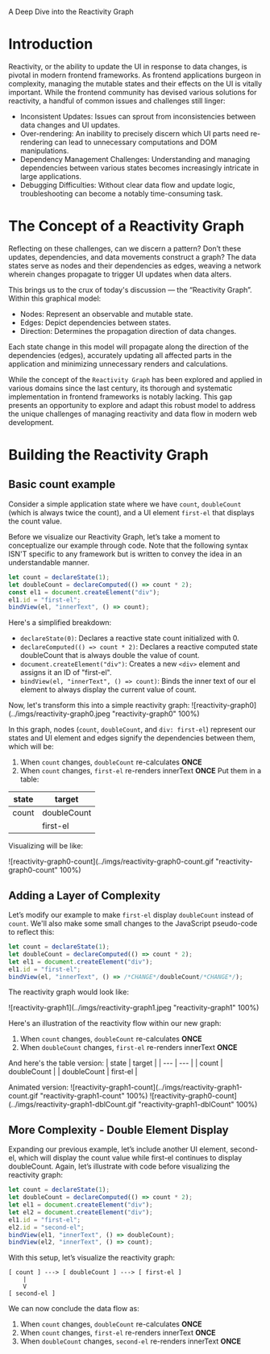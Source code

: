A Deep Dive into the Reactivity Graph

# Introduction
Reactivity, or the ability to update the UI in response to data changes, is pivotal in modern frontend frameworks. As frontend applications burgeon in complexity, managing the mutable states and their effects on the UI is vitally important. While the frontend community has devised various solutions for reactivity, a handful of common issues and challenges still linger:
* Inconsistent Updates: Issues can sprout from inconsistencies between data changes and UI updates.
* Over-rendering: An inability to precisely discern which UI parts need re-rendering can lead to unnecessary computations and DOM manipulations.
* Dependency Management Challenges: Understanding and managing dependencies between various states becomes increasingly intricate in large applications.
* Debugging Difficulties: Without clear data flow and update logic, troubleshooting can become a notably time-consuming task.


# The Concept of a Reactivity Graph
Reflecting on these challenges, can we discern a pattern? Don’t these updates, dependencies, and data movements construct a graph? The data states serve as nodes and their dependencies as edges, weaving a network wherein changes propagate to trigger UI updates when data alters.

This brings us to the crux of today's discussion — the “Reactivity Graph”. Within this graphical model:
* Nodes: Represent an observable and mutable state.
* Edges: Depict dependencies between states.
* Direction: Determines the propagation direction of data changes.

Each state change in this model will propagate along the direction of the dependencies (edges), accurately updating all affected parts in the application and minimizing unnecessary renders and calculations.

While the concept of the `Reactivity Graph` has been explored and applied in various domains since the last century, its thorough and systematic implementation in frontend frameworks is notably lacking. This gap presents an opportunity to explore and adapt this robust model to address the unique challenges of managing reactivity and data flow in modern web development.

# Building the Reactivity Graph
## Basic count example
Consider a simple application state where we have `count`, `doubleCount` (which is always twice the count), and a UI element `first-el` that displays the count value.

Before we visualize our Reactivity Graph, let’s take a moment to conceptualize our example through code. Note that the following syntax ISN'T specific to any framework but is written to convey the idea in an understandable manner.
```js [reactivity example]
let count = declareState(1);
let doubleCount = declareComputed(() => count * 2);
const el1 = document.createElement("div");
el1.id = "first-el";
bindView(el, "innerText", () => count);
```
Here's a simplified breakdown:
* `declareState(0)`: Declares a reactive state count initialized with 0.
* `declareComputed(() => count * 2)`: Declares a reactive computed state doubleCount that is always double the value of count.
* `document.createElement("div")`: Creates a new `<div>` element and assigns it an ID of "first-el".
* `bindView(el, "innerText", () => count)`: Binds the inner text of our el element to always display the current value of count.

Now, let's transform this into a simple reactivity graph:
![reactivity-graph0](../imgs/reactivity-graph0.jpeg "reactivity-graph0" 100%)

In this graph, nodes (`count`, `doubleCount`, and `div: first-el`) represent our states and UI element and edges signify the dependencies between them, which will be:
1. When `count` changes, `doubleCount` re-calculates **ONCE** 
2. When `count` changes, `first-el` re-renders innerText **ONCE**
Put them in a table:

| state | target |
| --- | --- |
| count | doubleCount |
|       | first-el |

Visualizing will be like:

![reactivity-graph0-count](../imgs/reactivity-graph0-count.gif "reactivity-graph0-count" 100%)

## Adding a Layer of Complexity
Let’s modify our example to make `first-el` display `doubleCount` instead of `count`. We'll also make some small changes to the JavaScript pseudo-code to reflect this:
```jsx
let count = declareState(1);
let doubleCount = declareComputed(() => count * 2);
let el1 = document.createElement("div");
el1.id = "first-el";
bindView(el, "innerText", () => /*CHANGE*/doubleCount/*CHANGE*/);
```
The reactivity graph would look like:

![reactivity-graph1](../imgs/reactivity-graph1.jpeg "reactivity-graph1" 100%)

Here's an illustration of the reactivity flow within our new graph:
1. When `count` changes, `doubleCount` re-calculates **ONCE** 
2. When `doubleCount` changes, `first-el` re-renders innerText **ONCE**

And here's the table version:
| state | target |
| --- | --- |
| count | doubleCount |
| doubleCount | first-el |

Animated version:
![reactivity-graph1-count](../imgs/reactivity-graph1-count.gif "reactivity-graph1-count" 100%)
![reactivity-graph0-count](../imgs/reactivity-graph1-dblCount.gif "reactivity-graph1-dblCount" 100%)


## More Complexity - Double Element Display
Expanding our previous example, let’s include another UI element, second-el, which will display the count value while first-el continues to display doubleCount.
Again, let’s illustrate with code before visualizing the reactivity graph:
```js
let count = declareState(1);
let doubleCount = declareComputed(() => count * 2);
let el1 = document.createElement("div");
let el2 = document.createElement("div");
el1.id = "first-el";
el2.id = "second-el";
bindView(el1, "innerText", () => doubleCount);
bindView(el2, "innerText", () => count);
```
With this setup, let’s visualize the reactivity graph:
```text
[ count ] ---> [ doubleCount ] ---> [ first-el ]
    |
    V
[ second-el ]
```
We can now conclude the data flow as:
1. When `count` changes, `doubleCount` re-calculates **ONCE** 
2. When `count` changes, `first-el` re-renders innerText **ONCE**
2. When `doubleCount` changes, `second-el` re-renders innerText **ONCE**